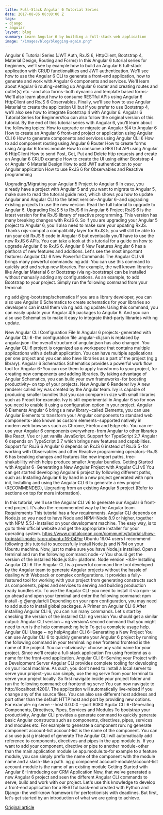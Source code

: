 ```yaml
---
title: Full-Stack Angular 6 Tutorial Series
date: 2017-08-06 00:00:00 Z
tags:
- django
- angular
layout: blog
summary: Learn Angular 6 by building a full-stack web application
image: "/images/blog/blogging-again.png"
---
```


Angular 6 Tutorial Series (JWT Auth, RxJS 6, HttpClient, Bootstrap 4, Material Design, Routing and Forms)
In this Angular 6 tutorial series for beginners, we'll see by example how to build an Angular 6 full-stack application with CRUD functionalities and JWT authentication. We'll see how to use the Angular 6 CLI to generate a front-end application, how to generate and work with Angular 6 components and services. We'll learn about Angular 6 routing - setting up Angular 6 router and creating routes and outlet(s) etc. - and also forms - both dynamic and template based forms- We'll also learn about how to consume RESTful APIs using Angular 6 HttpClient and RxJS 6 Observables. Finally, we'll see how to use Angular Material to create the application UI but if you prefer to use Bootstrap 4, we'll also see how to integrate Bootstrap 4 with Angular 6.
Angular 6 Tutorial Series for BeginnersYou can also follow the original version of this tutorial.
By the end of this tutorial series with Angular 6, you'll learn about the following topics:
How to upgrade or migrate an Angular 5|4 to Angular 6
How to create an Angular 6 front-end project or application using Angular CLI 6
How to generate components and services using Angular CLI 6
How to add component routing using Angular 6 Router
How to create forms using Angular 6 forms module
How to consume a RESTful API using Angular 6 HttpClient
How to send Post, Get, Put and Delete http requests and create an Angular 6 CRUD example
How to create the UI using either Bootstrap 4 or Angular 6 Material Design
How to add JWT authentication to your Angular application
How to use RxJS 6 for Observables and Reactive programming

Upgrading/Migrating your Angular 5 Project to Angular 6
In case, you already have a project with Angular 5 and you want to migrate to Angular 5, make sure to read the tutorial guide next, which shows you how to update Angular and Angular CLI to the latest version - Angular 6 - and upgrading existing projects to use the new version. Read the full tutorial to upgrade to Angular 6.
Upgrading RxJS 5 to RxJS 6 in Angular 6 Project
RxJS 6 is the latest version for the RxJS library of reactive programming. This version has many breaking changes with RxJS 6. So if you are upgrading your Angular 5 project to Angular 6, you'll also need to make sure your updating RxJS. Thanks rxjs-compat a compatibility layer for RxJS 5, you will still be able to run your old RxJS 5 code in Angular 6 but eventually you'll have to use the new RxJS 6 APIs. You can take a look at this tutorial for a guide on how to upgrade Angular 6 to RxJS 6.
Angular 6 New Features
Angular 6 has a plethora of new features and additions. Let's see the most important features:
Angular CLI 6 New Powerful Commands
The Angular CLI v6 brings many powerful commands:
ng add: You can use this command to quickly add and setup new libraries. For example, the well known libraries like Angular Material 6 or Bootstrap (via ng-bootstrap) can be installed without manually adding any configurations. As an example, to add Bootstrap to your project. Simply run the following command from your terminal:

ng add @ng-bootstrap/schematics
If you are a library developer, you can also use Angular 6 Schematics to create schematics for your libraries so developers can install them via ng add.
ng update: Using this command, you can easily update your Angular 4|5 packages to Angular 6. And you can also use Schematics to make it easy to integrate third-party libraries with ng update.

New Angular CLI Configuration File
In Angular 6 projects - generated with Angular CLI 6 - the configuration file .angular-cli.json is replaced by angular.json - the overall structure of angular.json has also changed.
You Angular CLI 6 project is organized as a workspace that contains multiple applications with a default application. You can have multiple applications per one project and you can also have libraries as a part of the project (ng g library).
Angular 6 Schematics
Schematics provides a powerful work flow tool for Angular 6 - You can use them to apply transforms to your project, for creating new components and adding libraries. By taking advantage of Angular Schematics, you can build your own frameworks - for boosting productivity- on top of your projects.
New Angular 6 Renderer Ivy
A new renderer called Ivy was created by the Angular team. Ivy is capable of producing smaller bundles that you can compare in size with small libraries such as Preact for example. Ivy is still experimental in Angular 6 so for now you need to enable it using a configuration option in your project.
Angular 6 Elements
Angular 6 brings a new library - called Elements, you can use Angular Elements to transform your Angular components to standard web components - also known as custom elements - supported natively in modern web browsers such as Chrome, Firefox and Edge etc. You can re-use your Angular 6 components everywhere - from Angular to other libraries like React, Vue or just vanilla JavaScript.
Support for TypeScript 2.7
Angular 6 depends on TypeScript 2.7 which brings new features and capabilities.
Support for RxJS 6
Angular 6 depends on RxJS 6 instead of RxJS 5 - for working with Observables and other Reactive programming operators - RxJS 6 has breaking changes and features like new import paths, tree-shakablility which helps produce smaller Angular bundles.
Getting Started with Angular 6 - Generating a New Angular Project with Angular CLI v6
You can get started developing Angular 6 project by following different paths, such as:
Installing Angular 6 by hand in a new project generated with npm init,
Installing and using the Angular CLI 6 to generate a new project (RECOMMENDED),
Upgrading from an existing Angular 5 project (Refer to sections on top for more information).

In this tutorial, we'll use the Angular CLI v6 to generate our Angular 6 front-end project. It's also the recommended way by the Angular team.
Requirements
This tutorial has a few requirements. Angular CLI depends on Node.js so you need to have Node and NPM - Node 8.9 or higher, together with NPM 5.5.1 - installed on your development machine. The easy way, is to go to their official website and get the appropriate installer for your operating system.
https://www.digitalocean.com/community/tutorials/how-to-install-node-js-on-ubuntu-16-04For Ubuntu 16.04 users I recommend following this tutorial to successfully install Node.js and NPM on your Ubuntu machine.
Now, just to make sure you have Node.js installed. Open a terminal and run the following command:
node -v
You should get the version of the installed Node.js 8.9+ platform.
Node version ~8.9+Installing Angular CLI 6
The Angular CLI is a powerful command line tool developed by the Angular team to generate Angular projects without the hassle of dealing with Webpack or complex configurations. It provides a fully-featured tool for working with your project from generating constructs such as components, pipes and services to serving and building production ready bundles etc.
To use the Angular CLI - you need to install it via npm - so go ahead and open your terminal and enter the following command:
npm install -g @angular/cli
Depending on your npm configuration, you may need to add sudo to install global packages.
A Primer on Angular CLI 6
After installing Angular CLI 6, you can run many commands. Let's start by checking the version of the installed CLI:
ng version
You should get a similar output:
Angular CLI version ~ ng versionA second command that you might need to run is the help command:
ng help
To get a complete usage help.
Angular CLI Usage ~ ng helpAngular CLI 6 - Generating a New Project
You can use Angular CLI 6 to quickly generate your Angular 6 project by running the following command in your terminal:
ng new frontend
frontend is the name of the project. You can - obviously- choose any valid name for your project. Since we'll create a full-stack application I'm using frontend as a name for the front-end application.
Angular CLI 6 - Serving your Project with a Development Server
Angular CLI provides complete tooling for developing on your local machine. As such, you don't need to install a local server to serve your project - you can simply, use the ng serve from your terminal to serve your project locally. So first navigate inside your project folder and run the following command:
cd frontend
ng serve
You can now navigate to http://localhost:4200/. The application will automatically live-reload if you change any of the source files.
You can also use different host address and port other than the default HTTP host and port by providing new options. For example:
ng serve --host 0.0.0.0 --port 8080
Agular CLI 6 - Generating Components, Directives, Pipes, Services and Modules
To bootstrap your productivity, Angular CLI provides a generate command to quickly generate basic Angular constructs such as components, directives, pipes, services and modules etc. For example to generate a component run:
ng generate component account-list
account-list is the name of the component. You can also use just g instead of generate
The Angular CLI will automatically add reference to components, directives and pipes in the app.module.ts.
If you want to add your component, directive or pipe to another module - other than the main application module i.e app.module.ts-for example to a feature module, you can simply prefix the name of the component with the module name and a slash - like a path.
ng g component account-module/account-list
account-module is the name of an existing module
Getting Started with Angular 6 - Introducing our CRM Application
Now, that we've generated a new Angular 6 project and seen the different Angular CLI commands to serve, build and work with our project. Let's use this knowledge to develop a front-end application for a RESTful back-end created with Python and Django - the well-know framework for perfectionists with deadlines. But first, let's get started by an introduction of what we are going to achieve.

[Original article](https://medium.com/techiediaries-com/angular-6-tutorial-series-jwt-auth-rxjs-6-httpclient-bootstrap-4-material-design-routing-and-f80f29ffcb6d)
